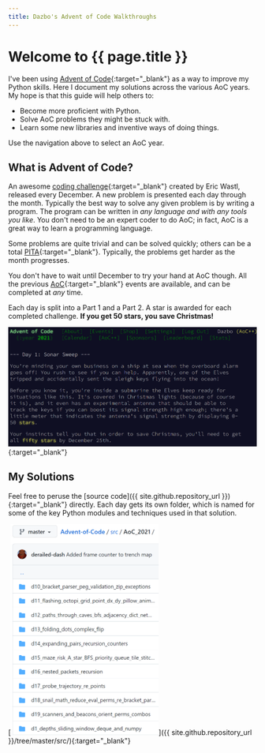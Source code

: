 ```yaml
---
title: Dazbo's Advent of Code Walkthroughs
---
```

# Welcome to {{ page.title }}

I've been using [Advent of Code](https://adventofcode.com/){:target="_blank"} as a way to improve my Python skills. 
Here I document my solutions across the various AoC years. 
My hope is that this guide will help others to:

- Become more proficient with Python.
- Solve AoC problems they might be stuck with.
- Learn some new libraries and inventive ways of doing things.

Use the navigation above to select an AoC year.

## What is Advent of Code?

An awesome [coding challenge](https://adventofcode.com/2021/about){:target="_blank"} created by Eric Wastl,
released every December. A new problem is presented each day through the month. 
Typically the best way to solve any given problem is by writing a program.
The program can be written in _any language and with any tools you like_.
You don't need to be an expert coder to do AoC; in fact, AoC is a great way to learn a programming language.

Some problems are quite trivial and can be solved quickly; 
others can be a total [PITA](https://acronyms.thefreedictionary.com/PITA){:target="_blank"}.
Typically, the problems get harder as the month progresses.

You don't have to wait until December to try your hand at AoC though. 
All the previous [AoC](https://adventofcode.com/2021/events){:target="_blank"} events are available, and can be completed at _any_ time.

Each day is split into a Part 1 and a Part 2.  A star is awarded for each completed challenge.
**If you get 50 stars, you save Christmas!**

[![Advent of Code](./assets/images/AoC-collect-stars.png)](https://adventofcode.com/2021/about){:target="_blank"}

## My Solutions

Feel free to peruse the [source code]({{ site.github.repository_url }}){:target="_blank"} directly.
Each day gets its own folder, which is named for some of the key Python modules and techniques used in that solution.

[<img src="./assets/images/AoC_src_folders.png" alt="drawing" style="width:300px;"/>]({{ site.github.repository_url }}/tree/master/src/){:target="_blank"}